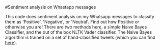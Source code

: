 #Sentiment analysis on Whastapp messages

This code does sentiment analysis on my Whatsapp messages to classify them as 'Positive', 'Negative', or 'Neutral'. Find out how Positive or otherwise you are! There are two methods here, a simple Naive Bayes Classifier, and the out of the box NLTK Vader classifier. The Naive Bayes algorithm is trained on a set of hand-classified tweets (which you can find [here](https://raw.githubusercontent.com/crwong/cs224u-project/master/data/sentiment/training.1600000.processed.noemoticon.csv)). 
